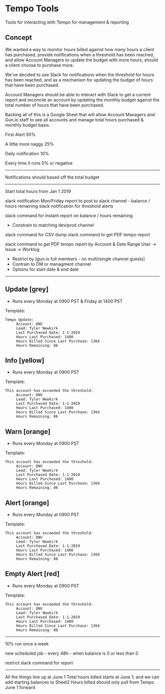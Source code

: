 # Tempo Tools

Tools for interacting with Tempo for management & reporting

## Concept
We wanted a way to monitor hours billed against how many hours a client has purchased, provide notifications when a threshold has been reached, and allow Account Managers to update the budget with more hours, should a client choose to purshase more.

We've decided to use Slack for notifications when the threshold for hours has been reached, and as a mechanism for updating the budget of hours that have been purchased.

Account Managers should be able to interact with Slack to get a current report and reconcile an account by updating the monthly budget against the total number of hours that have been purchased.

Backing all of this is a Google Sheet that will allow Account Managers and Gun.io staff to see all accounts and manage total hours purchased & monthly budget basis.

First Alert
50%

A little more naggy
25%

Daily notification
10%

Every time it runs
0% or negative

--------------

Notifications should based off the total budget


-----

Start total hours from Jan 1 2019

slack notification Mon/Friday report to post to slack channel - balance / hours remaining
slack notification for threshold alerts

slack command for instant report on balance / hours remaining
 * Constrain to matching dev/prod channel

slack command for CSV dump
slack command to get PDF tempo report

slack command to get PDF tempo report by Account & Date Range User -> Issue -> Worklog
 * Restrict by [gun.io full members - no multi/single channel guests]
 * Contrain to DM or managment channel
 * Options for start date & end date


-------

## Update [grey]

 * Runs every Monday at 0900 PST & Friday at 1400 PST

Template:
```
Tempo Update:
     Account: DNV
     Lead: Tyler Newkirk
     Last Purchased Date: 1-1-2019
     Hours Last Purchased: 1400
     Hours Billed Since Last Purchase: 1364
     Hours Remaining: 86
```

## Info [yellow]

 * Runs every Monday at 0900 PST

Template:
```
This account has exceeded the threshold:
     Account: DNV
     Lead: Tyler Newkirk
     Last Purchased Date: 1-1-2019
     Hours Last Purchased: 1400
     Hours Billed Since Last Purchase: 1364
     Hours Remaining: 86
```

## Warn [orange]

 * Runs every Monday at 0900 PST

Template:
```
This account has exceeded the threshold:
     Account: DNV
     Lead: Tyler Newkirk
     Last Purchased Date: 1-1-2019
     Hours Last Purchased: 1400
     Hours Billed Since Last Purchase: 1364
     Hours Remaining: 86
```

## Alert [orange]

 * Runs every Monday at 0900 PST

Template:
```
This account has exceeded the threshold:
     Account: DNV
     Lead: Tyler Newkirk
     Last Purchased Date: 1-1-2019
     Hours Last Purchased: 1400
     Hours Billed Since Last Purchase: 1364
     Hours Remaining: 86
```

## Empty Alert [red]

 * Runs every Monday at 0900 PST

Template:
```
This account has exceeded the threshold:
     Account: DNV
     Lead: Tyler Newkirk
     Last Purchased Date: 1-1-2019
     Hours Last Purchased: 1400
     Hours Billed Since Last Purchase: 1364
     Hours Remaining: 86
```

-------

10% run once a week

new scheduled job - every 48h - when balance is 0 or less than 0

restrict slack command for report


-----
All the things line up at June 1
Total hours billed starts at June 1; and we can add starting balances to Sheet2
Hours billed should only pull from Tempo June 1 forward
